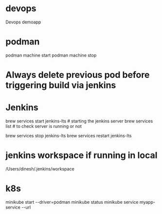 # devops
Devops demoapp

# podman 
podman machine start
podman machine stop

# Always delete previous pod before triggering build via jenkins


# Jenkins

brew services start jenkins-lts # starting the jenkins server
brew services list # to check server is running or not

brew services stop jenkins-lts
brew services restart jenkins-lts

# jenkins workspace if running in local

/Users/dinesh/.jenkins/workspace


# k8s

minikube start --driver=podman
minikube status
minikube service myapp-service --url




